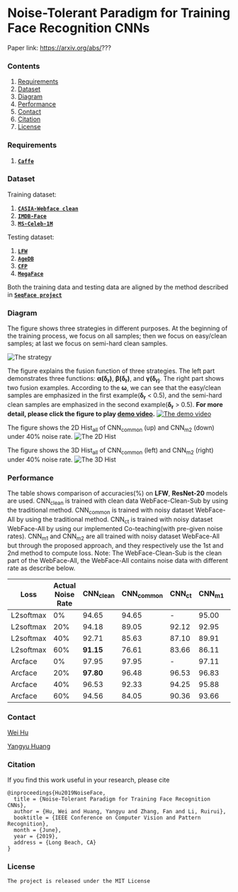 # Noise-Tolerant Paradigm for Training Face Recognition CNNs

Paper link: https://arxiv.org/abs/???

### Contents
1. [Requirements](#requirements)
1. [Dataset](#dataset)
1. [Diagram](#diagram)
1. [Performance](#performance)
1. [Contact](#contact)
1. [Citation](#citation)
1. [License](#license)

### Requirements

1. [**`Caffe`**](http://caffe.berkeleyvision.org/installation.html)

### Dataset

Training dataset:
1. [**`CASIA-Webface clean`**](https://github.com/happynear/FaceVerification)
2. [**`IMDB-Face`**](https://github.com/fwang91/IMDb-Face)
3. [**`MS-Celeb-1M`**](https://www.microsoft.com/en-us/research/project/ms-celeb-1m-challenge-recognizing-one-million-celebrities-real-world/)

Testing dataset:
1. [**`LFW`**](http://vis-www.cs.umass.edu/lfw/)
2. [**`AgeDB`**](https://ibug.doc.ic.ac.uk/resources/agedb/)
3. [**`CFP`**](http://www.cfpw.io/)
4. [**`MegaFace`**](http://megaface.cs.washington.edu/)

Both the training data and testing data are aligned by the method described in [**`SeqFace project`**](https://github.com/huangyangyu/SeqFace)

### Diagram

The figure shows three strategies in different purposes. At the beginning of the training process, we focus on all samples; then we focus on easy/clean samples; at last we focus on semi-hard clean samples.

![The strategy](https://raw.githubusercontent.com/huangyangyu/NoiseFace/master/figures/strategy.png)
  

The figure explains the fusion function of three strategies. The left part demonstrates three functions: **&alpha;(&delta;<sub>r</sub>)**, **&beta;(&delta;<sub>r</sub>)**, and **&gamma;(&delta;<sub>r)**. The right part shows two fusion examples. According to the **&omega;**, we can see that the easy/clean samples are emphasized in the first example(**&delta;<sub>r</sub>** < 0.5), and the semi-hard clean samples are emphasized in the second example(**&delta;<sub>r</sub>** > 0.5).
**For more detail, please click the figure to play [demo video](https://youtu.be/FxRoN_i7FLw).**
[![The demo video](https://raw.githubusercontent.com/huangyangyu/NoiseFace/master/figures/detail.png)](https://youtu.be/FxRoN_i7FLw)
  

The figure shows the 2D Hist<sub>all</sub> of CNN<sub>common</sub> (up) and CNN<sub>m2</sub> (down) under 40% noise rate.
![The 2D Hist](https://raw.githubusercontent.com/huangyangyu/NoiseFace/master/figures/webface_dist_2D_noise-40.png)
  

The figure shows the 3D Hist<sub>all</sub> of CNN<sub>common</sub> (left) and CNN<sub>m2</sub> (right) under 40% noise rate.
![The 3D Hist](https://raw.githubusercontent.com/huangyangyu/NoiseFace/master/figures/webface_dist_3D_noise-40.png)

### Performance

The table shows comparison of accuracies(%) on **LFW**, **ResNet-20** models are used. CNN<sub>clean</sub> is trained with clean
data WebFace-Clean-Sub by using the traditional method. CNN<sub>common</sub> is trained with noisy dataset WebFace-All by using the traditional method. CNN<sub>ct</sub> is trained
with noisy dataset WebFace-All by using our implemented Co-teaching(with pre-given noise rates). CNN<sub>m1</sub> and CNN<sub>m2</sub> are all trained with noisy dataset WebFace-All but through the proposed approach, and they respectively use the 1st and 2nd method to compute loss.
Note: The WebFace-Clean-Sub is the clean part of the WebFace-All, the WebFace-All contains noise data with different rate as describe below.

| Loss      | Actual Noise Rate | CNN<sub>clean</sub> | CNN<sub>common</sub> | CNN<sub>ct</sub> | CNN<sub>m1</sub> | CNN<sub>m2</sub> | Estimated Noise Rate |
| --------- | ----------------- | ------------------- | -------------------- | ---------------- | ---------------- | ---------------- | -------------------- |
| L2softmax | 0%                | 94.65               | 94.65                | -                | 95.00            | **96.28**        | 2%                   |
| L2softmax | 20%               | 94.18               | 89.05                | 92.12            | 92.95            | **95.26**        | 18%                  |
| L2softmax | 40%               | 92.71               | 85.63                | 87.10            | 89.91            | **93.90**        | 42%                  |
| L2softmax | 60%               | **91.15**           | 76.61                | 83.66            | 86.11            | 87.61            | 56%                  |
| Arcface   | 0%                | 97.95               | 97.95                | -                | 97.11            | **98.11**        | 2%                   |
| Arcface   | 20%               | **97.80**           | 96.48                | 96.53            | 96.83            | 97.76            | 18%                  |
| Arcface   | 40%               | 96.53               | 92.33                | 94.25            | 95.88            | **97.23**        | 36%                  |
| Arcface   | 60%               | 94.56               | 84.05                | 90.36            | 93.66            | **95.15**        | 54%                  |


### Contact

  [Wei Hu](mailto:huwei@mail.buct.edu.cn)

  [Yangyu Huang](mailto:yangyu.huang.1990@outlook.com)


### Citation

If you find this work useful in your research, please cite  
```text
@inproceedings{Hu2019NoiseFace,
  title = {Noise-Tolerant Paradigm for Training Face Recognition CNNs},
  author = {Hu, Wei and Huang, Yangyu and Zhang, Fan and Li, Ruirui},
  booktitle = {IEEE Conference on Computer Vision and Pattern Recognition},
  month = {June},
  year = {2019},
  address = {Long Beach, CA}
}
```


### License

    The project is released under the MIT License
